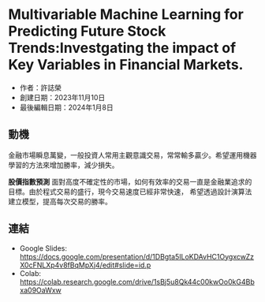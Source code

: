 # Multivariable Machine Learning for Predicting Future Stock Trends:Investgating the impact of Key Variables in Financial Markets.

- 作者：許誌榮
- 創建日期：2023年11月10日  
- 最後編輯日期：2024年1月8日 

## 動機
金融市場瞬息萬變，一般投資人常用主觀意識交易，常常輸多贏少。希望運用機器學習的方法來增加勝率，減少損失。 

**股價指數預測** 面對高度不確定性的市場，如何有效率的交易一直是金融業追求的目標。由於程式交易的盛行，現今交易速度已經非常快速，
希望透過設計演算法建立模型，提高每次交易的勝率。

## 連結
* Google Slides: https://docs.google.com/presentation/d/1DBgta5ILoKDAvHC1OygxcwZzX0cFNLXp4v8fBqMpXj4/edit#slide=id.p
* Colab: https://colab.research.google.com/drive/1sBj5u8Qk44c00kwOo0kG4Bbxa09OaWxw
